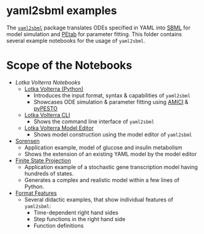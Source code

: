 # yaml2sbml examples

The [`yaml2sbml`](https://github.com/yaml2sbml-dev/yaml2sbml) package translates ODEs specified in YAML into [SBML](http://sbml.org/) for model simulation and [PEtab](https://github.com/PEtab-dev/PEtab) for parameter fitting. This folder contains several example notebooks for the usage of `yaml2sbml`.

# Scope of the Notebooks

* _Lotka Volterra Notebooks_
    * [Lotka Volterra (Python) ](./Lotka_Volterra/Lotka_Volterra_python/Lotka_Volterra.ipynb)
        * Introduces the input format, syntax & capabilities of `yaml2sbml`
        * Showcases ODE simulation & parameter fitting using [AMICI](https://github.com/AMICI-dev/AMICI) & [pyPESTO](https://github.com/ICB-DCM/pyPESTO)
    * [Lotka Volterra CLI](./Lotka_Volterra/Lotka_Volterra_CLI/Lotka_Volterra_CLI.ipynb)
        * Shows the command line interface of `yaml2sbml`
    * [Lotka Volterra Model Editor](./Lotka_Volterra/Lotka_Volterra_Model_Editor/Lotka_Volterra_Model_Editor.ipynb)
        * Shows model construction using the model editor of `yaml2sbml`
* [Sorensen](./Sorensen/yaml2sbml_Sorensen.ipynb)
    * Application example, model of glucose and insulin metabolism
    * Shows the extension of an existing YAML model by the model editor
* [Finite State Projection](./Finite_State_Projection/Finite_State_Projection.ipynb)
    * Application example of a stochastic gene transcription model having hundreds of states.
    * Generates a complex and realistic model within a few lines of Python.
* [Format Features](./Format_Features/Format_Features.ipynb)
    * Several didactic examples, that show individual features of `yaml2sbml`:
        * Time-dependent right hand sides
        * Step functions in the right hand side
        * Function definitions
